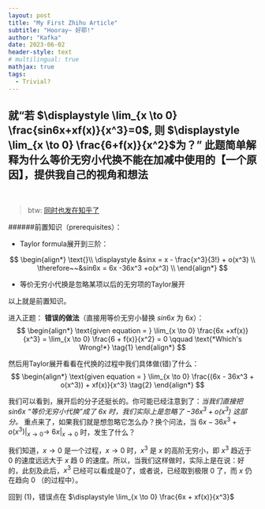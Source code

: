 ```yaml
---
layout: post
title: "My First Zhihu Article"
subtitle: "Hooray~ 好耶!"
author: "Kafka"
date: 2023-06-02
header-style: text
# multilingual: true
mathjax: true
tags:
  - Trivial?
---
```


就“若 $\displaystyle \lim_{x \to 0} \frac{sin6x+xf(x)}{x^3}=0$, 则 $\displaystyle \lim_{x \to 0} \frac{6+f(x)}{x^2}$为？” 此题简单解释为什么等价无穷小代换不能在加减中使用的【一个原因】，提供我自己的视角和想法
---

<br>

> btw: [同时也发在知乎了](url)

######前置知识（prerequisites）：
* Taylor formula展开到三阶： 

$$
\begin{align*}
    \text{}\\
    \displaystyle &sinx = x - \frac{x^3}{3!} + o(x^3) \\
    \therefore~~&sin6x = 6x -36x^3 +o(x^3) \\
\end{align*}
$$

* 等价无穷小代换是忽略某项以后的无穷项的Taylor展开

以上就是前置知识。

进入正题：
**错误的做法**（直接用等价无穷小替换 $sin6x$ 为 $6x$）：
$$
\begin{align*}
    \text{given equation = } \lim_{x \to 0} \frac{6x +xf(x)}{x^3} = \lim_{x \to 0} \frac{6 + f(x)}{x^2} = 0 \qquad \text{*Which's Wrong!*} \tag{1}
\end{align*}
$$

然后用Taylor展开看看在代换的过程中我们具体做(错)了什么：
$$
\begin{align*}
    \text{given equation = } \lim_{x \to 0} \frac{(6x - 36x^3 + o(x^3)) + xf(x)}{x^3} \tag{2}
\end{align*}
$$

我们可以看到，展开后的分子还挺长的。你可能已经注意到了：*当我们直接把 $sin6x$ “等价无穷小代换”成了 $6x$ 时，我们实际上是忽略了 $-36x^3 + o(x^3)$ 这部分。*
重点来了，如果我们就是想忽略它怎么办？换个问法，当 $6x - 36x^3 + o(x^3) \Big|_{x \to 0} \rightarrow~6x \Big|_{x \to 0}$ 时，发生了什么？

我们知道，$x \to 0$ 是一个过程，$x \to 0$ 时，$x^3$ 是 $x$ 的高阶无穷小，即 $x^3$ 趋近于 $0$ 的速度远远大于 $x$ 趋 $0$ 的速度。所以，当我们这样做时，实际上是在说：好的，此刻及此后，$x^3$ 已经可以看成是0了，或者说，已经取到极限 $0$ 了，而 $x$ 仍在趋向 $0$ （的过程中）。

回到 $\text{(1)}$，错误点在 $\displaystyle \lim_{x \to 0} \frac{6x + xf(x)}{x^3}$